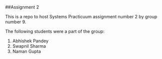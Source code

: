 ##Assignment 2

This is a repo to host Systems Practicuum assignment number 2 by group number 9.

The following students were a part of the group:

1. Abhishek Pandey
2. Swapnil Sharma
3. Naman Gupta
